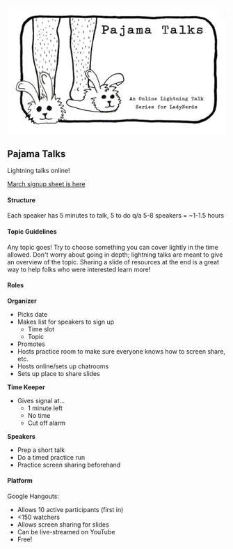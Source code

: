![image](images/pajamaTalkBunniesBlankSmall.jpg)

## Pajama Talks
Lightning talks online!

[March signup sheet is here](https://docs.google.com/spreadsheets/d/1F-n4ua5IgaMGLXtsIOAM_GaCH7J-Ltd70wo3FmxDd5U/edit#gid=0)

#### Structure

Each speaker has 5 minutes to talk, 5 to do q/a
5-8 speakers = ~1-1.5 hours

#### Topic Guidelines

Any topic goes! Try to choose something you can cover lightly in the time allowed. Don't worry about going in depth; lightning talks are meant to give an overview of the topic. Sharing a slide of resources at the end is a great way to help folks who were interested learn more!

#### Roles

**Organizer**
- Picks date
- Makes list for speakers to sign up
    - Time slot
    - Topic
- Promotes
- Hosts practice room to make sure everyone knows how to screen share, etc.
- Hosts online/sets up chatrooms
- Sets up place to share slides

**Time Keeper**
- Gives signal at...
    - 1 minute left
    - No time
    - Cut off alarm

**Speakers**
- Prep a short talk
- Do a timed practice run
- Practice screen sharing beforehand

#### Platform

Google Hangouts:
- Allows 10 active participants (first in)
- <150 watchers
- Allows screen sharing for slides
- Can be live-streamed on YouTube
- Free!


